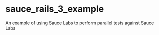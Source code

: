 sauce_rails_3_example
=====================

An example of using Sauce Labs to perform parallel tests against Sauce Labs
